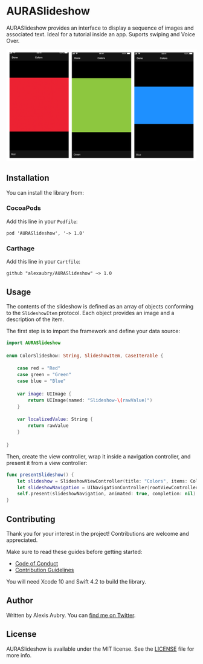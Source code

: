 # AURASlideshow

AURASlideshow provides an interface to display a sequence of images and associated text. Ideal for a tutorial inside an app. Suports swiping and Voice Over.

![Screenshot of the Library](.github/SlideshowHero.jpg)

## Installation 

You can install the library from:

### CocoaPods

Add this line in your  `Podfile`:

~~~
pod 'AURASlideshow', '~> 1.0'
~~~

### Carthage

Add this line in your `Cartfile`:

~~~
github "alexaubry/AURASlideshow" ~> 1.0
~~~

## Usage

The contents of the slideshow is defined as an array of objects conforming to the `SlideshowItem` protocol. Each object provides an image and a description of the item.

The first step is to import the framework and define your data source:

~~~swift
import AURASlideshow

enum ColorSlideshow: String, SlideshowItem, CaseIterable {

    case red = "Red"
    case green = "Green"
    case blue = "Blue"
    
    var image: UIImage {
        return UIImage(named: "Slideshow-\(rawValue)")
    }
    
    var localizedValue: String {
        return rawValue
    }
    
}
~~~

Then, create the view controller, wrap it inside a navigation controller, and present it from a view controller:

~~~swift
func presentSlideshow() {
    let slideshow = SlideshowViewController(title: "Colors", items: ColorSlideshow.allCases)
    let slideshowNavigation = UINavigationController(rootViewController: slideshow)
    self.present(slideshowNavigation, animated: true, completion: nil)
}
~~~

## Contributing

Thank you for your interest in the project! Contributions are welcome and appreciated.

Make sure to read these guides before getting started:

- [Code of Conduct](CODE_OF_CONDUCT.md)
- [Contribution Guidelines](CONTRIBUTING.md)

You will need Xcode 10 and Swift 4.2 to build the library.

## Author

Written by Alexis Aubry. You can [find me on Twitter](https://twitter.com/_alexaubry).

## License

AURASlideshow is available under the MIT license. See the [LICENSE](LICENSE) file for more info.
